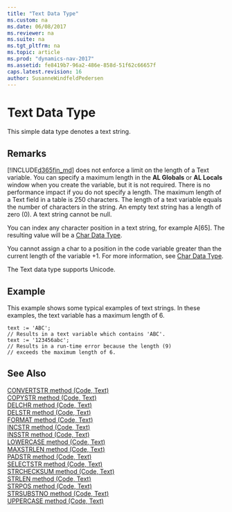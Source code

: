 ```yaml
---
title: "Text Data Type"
ms.custom: na
ms.date: 06/08/2017
ms.reviewer: na
ms.suite: na
ms.tgt_pltfrm: na
ms.topic: article
ms.prod: "dynamics-nav-2017"
ms.assetid: fe8419b7-96a2-486e-858d-51f62c66657f
caps.latest.revision: 16
author: SusanneWindfeldPedersen
---
```

# Text Data Type
This simple data type denotes a text string.  
  
## Remarks  
 [!INCLUDE[d365fin_md](../includes/d365fin_md.md)] does not enforce a limit on the length of a Text variable. You can specify a maximum length in the **AL Globals** or **AL Locals** window when you create the variable, but it is not required. There is no performance impact if you do not specify a length. The maximum length of a Text field in a table is 250 characters. The length of a text variable equals the number of characters in the string. An empty text string has a length of zero (0). A text string cannot be null.  
  
 You can index any character position in a text string, for example A[65]. The resulting value will be a [Char Data Type](devenv-char-data-type.md).  
  
 You cannot assign a char to a position in the code variable greater than the current length of the variable +1. For more information, see [Char Data Type](devenv-char-data-type.md).  
  
 The Text data type supports Unicode.  
  
## Example  
 This example shows some typical examples of text strings. In these examples, the text variable has a maximum length of 6.  
  
```  
text := 'ABC';  
// Results in a text variable which contains 'ABC'.  
text := '123456abc';  
// Results in a run-time error because the length (9)  
// exceeds the maximum length of 6.  
```  
  
## See Also  
 [CONVERTSTR method (Code, Text)](../methods/devenv-convertstr-method-code-text.md)   
 [COPYSTR method (Code, Text)](../methods/devenv-copystr-method-code-text.md)   
 [DELCHR method (Code, Text)](../methods/devenv-delchr-method-code-text.md)   
 [DELSTR method (Code, Text)](../methods/devenv-delstr-method-code-text.md)   
 [FORMAT method (Code, Text)](../methods/devenv-format-method-code-text.md)   
 [INCSTR method (Code, Text)](../methods/devenv-incstr-method-code-text.md)   
 [INSSTR method (Code, Text)](../methods/devenv-insstr-method-code-text.md)   
 [LOWERCASE method (Code, Text)](../methods/devenv-lowercase-method-code-text.md)   
 [MAXSTRLEN method (Code, Text)](../methods/devenv-maxstrlen-method-code-text.md)   
 [PADSTR method (Code, Text)](../methods/devenv-padstr-method-code-text.md)   
 [SELECTSTR method (Code, Text)](../methods/devenv-selectstr-method-code-text.md)   
 [STRCHECKSUM method (Code, Text)](../methods/devenv-strchecksum-method-code-text.md)   
 [STRLEN method (Code, Text)](../methods/devenv-strlen-method-code-text.md)   
 [STRPOS method (Code, Text)](../methods/devenv-strpos-method-code-text.md)   
 [STRSUBSTNO method (Code, Text)](../methods/devenv-strsubstno-method-code-text.md)   
 [UPPERCASE method (Code, Text)](../methods/devenv-uppercase-method-code-text.md)